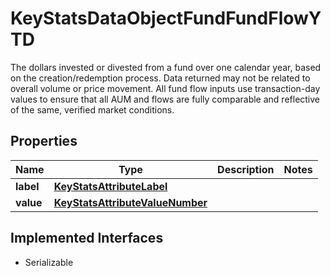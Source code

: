 

# KeyStatsDataObjectFundFundFlowYTD

The dollars invested or divested from a fund over one calendar year, based on the creation/redemption process. Data returned may not be related to overall volume or price movement. All fund flow inputs use transaction-day values to ensure that all AUM and flows are fully comparable and reflective of the same, verified market conditions.

## Properties

Name | Type | Description | Notes
------------ | ------------- | ------------- | -------------
**label** | [**KeyStatsAttributeLabel**](KeyStatsAttributeLabel.md) |  | 
**value** | [**KeyStatsAttributeValueNumber**](KeyStatsAttributeValueNumber.md) |  | 


## Implemented Interfaces

* Serializable


